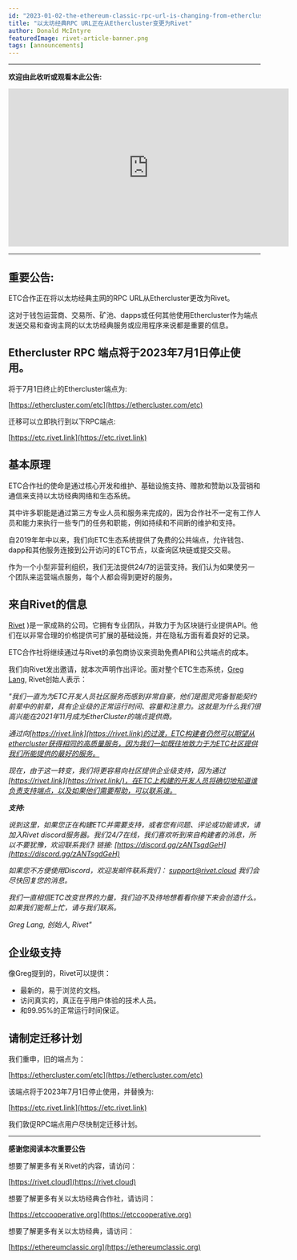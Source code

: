 ```yaml
---
id: "2023-01-02-the-ethereum-classic-rpc-url-is-changing-from-ethercluster-to-rivet-cn"
title: "以太坊经典RPC URL正在从Ethercluster变更为Rivet"
author: Donald McIntyre
featuredImage: rivet-article-banner.png
tags: [announcements]
---
```


---
**欢迎由此收听或观看本此公告:**

<iframe width="560" height="315" src="https://www.youtube.com/embed/gYaL-yJCPB0" title="YouTube video player" frameborder="0" allow="accelerometer; autoplay; clipboard-write; encrypted-media; gyroscope; picture-in-picture" allowfullscreen></iframe>

---

## 重要公告:

ETC合作正在将以太坊经典主网的RPC URL从Ethercluster更改为Rivet。

这对于钱包运营商、交易所、矿池、dapps或任何其他使用Ethercluster作为端点发送交易和查询主网的以太坊经典服务或应用程序来说都是重要的信息。

## Ethercluster RPC 端点将于2023年7月1日停止使用。

将于7月1日终止的Ethercluster端点为:

[https://ethercluster.com/etc](https://ethercluster.com/etc)

迁移可以立即执行到以下RPC端点:

[https://etc.rivet.link](https://etc.rivet.link)

## 基本原理

ETC合作社的使命是通过核心开发和维护、基础设施支持、赠款和赞助以及营销和通信来支持以太坊经典网络和生态系统。

其中许多职能是通过第三方专业人员和服务来完成的，因为合作社不一定有工作人员和能力来执行一些专门的任务和职能，例如持续和不间断的维护和支持。

自2019年年中以来，我们向ETC生态系统提供了免费的公共端点，允许钱包、dapp和其他服务连接到公开访问的ETC节点，以查询区块链或提交交易。

作为一个小型非营利组织，我们无法提供24/7的运营支持。我们认为如果使另一个团队来运营端点服务，每个人都会得到更好的服务。

## 来自Rivet的信息

[Rivet](https://rivet.cloud/) )是一家成熟的公司。它拥有专业团队，并致力于为区块链行业提供API。他们在以非常合理的价格提供可扩展的基础设施，并在隐私方面有着良好的记录。

ETC合作社将继续通过与Rivet的承包商协议来资助免费API和公共端点的成本。

我们向Rivet发出邀请，就本次声明作出评论。面对整个ETC生态系统，[Greg Lang](https://twitter.com/designheretic), Rivet创始人表示：

*"我们一直为为ETC开发人员社区服务而感到非常自豪，他们是图灵完备智能契约前辈中的前辈，具有企业级的正常运行时间、容量和注意力。这就是为什么我们很高兴能在2021年11月成为EtherCluster的端点提供商。*

*通过向[https://rivet.link](https://rivet.link)的过渡，ETC构建者仍然可以期望从ethercluster获得相同的高质量服务，因为我们一如既往地致力于为ETC社区提供我们所能提供的最好的服务。*

*现在，由于这一转变，我们将更容易向社区提供企业级支持，因为通过[https://rivet.link](https://rivet.link/)，在ETC上构建的开发人员将确切地知道谁负责支持端点，以及如果他们需要帮助，可以联系谁。*

***支持:***

*说到这里，如果您正在构建ETC并需要支持，或者您有问题、评论或功能请求，请加入Rivet discord服务器。我们24/7在线，我们喜欢听到来自构建者的消息，所以不要犹豫，欢迎联系我们! 链接: [https://discord.gg/zANTsgdGeH](https://discord.gg/zANTsgdGeH)*

*如果您不方便使用Discord，欢迎发邮件联系我们： [support@rivet.cloud](mailto:support@rivet.cloud) 我们会尽快回复您的消息。*

*我们一直相信ETC改变世界的力量，我们迫不及待地想看看你接下来会创造什么。如果我们能帮上忙，请与我们联系。*

*Greg Lang, 创始人, Rivet"*

## 企业级支持

像Greg提到的，Rivet可以提供：

- 最新的，易于浏览的文档。
- 访问真实的，真正在乎用户体验的技术人员。
- 和99.95%的正常运行时间保证。

## 请制定迁移计划

我们重申，旧的端点为：

[https://ethercluster.com/etc](https://ethercluster.com/etc)

该端点将于2023年7月1日停止使用，并替换为:

[https://etc.rivet.link](https://etc.rivet.link)

我们敦促RPC端点用户尽快制定迁移计划。

---

**感谢您阅读本次重要公告**

想要了解更多有关Rivet的内容，请访问：

[https://rivet.cloud](https://rivet.cloud)

想要了解更多有关以太坊经典合作社，请访问：

[https://etccooperative.org](https://etccooperative.org)

想要了解更多有关以太坊经典，请访问：

[https://ethereumclassic.org](https://ethereumclassic.org)

